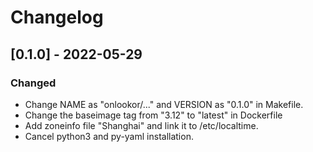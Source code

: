 # Changelog

## [0.1.0] - 2022-05-29
### Changed
  - Change NAME as "onlookor/..." and VERSION as "0.1.0" in Makefile.
  - Change the baseimage tag from "3.12" to "latest" in Dockerfile
  - Add zoneinfo file "Shanghai" and link it to /etc/localtime.
  - Cancel python3 and py-yaml installation.
